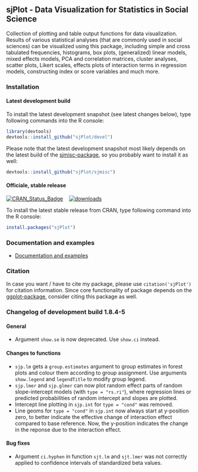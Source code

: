 sjPlot - Data Visualization for Statistics in Social Science
------------------------------------------------------------------------------
Collection of plotting and table output functions for data visualization. Results of various statistical analyses (that are commonly used in social sciences) can be visualized using this package, including simple and cross tabulated frequencies, histograms, box plots, (generalized) linear models, mixed effects models, PCA and correlation matrices, cluster analyses, scatter plots, Likert scales, effects plots of interaction terms in regression models, constructing index or score variables and much more.


### Installation

#### Latest development build

To install the latest development snapshot (see latest changes below), type following commands into the R console:

```r
library(devtools)
devtools::install_github("sjPlot/devel")
```

Please note that the latest development snapshot most likely depends on the latest build of the [sjmisc-package](https://github.com/sjPlot/sjmisc), so you probably want to install it as well:

```r
devtools::install_github("sjPlot/sjmisc")
```

#### Officiale, stable release
[![CRAN_Status_Badge](http://www.r-pkg.org/badges/version/sjPlot)](http://cran.r-project.org/package=sjPlot) 
&#160;&#160;
[![downloads](http://cranlogs.r-pkg.org/badges/sjPlot)](http://cranlogs.r-pkg.org/)

To install the latest stable release from CRAN, type following command into the R console:

```r
install.packages("sjPlot")
```

### Documentation and examples

- [Documentation and examples](http://www.strengejacke.de/sjPlot/)


### Citation

In case you want / have to cite my package, please use `citation('sjPlot')` for citation information. Since core functionality of package depends on the [ggplot-package](http://cran.r-project.org/package=ggplot2), consider citing this package as well.

### Changelog of development build 1.8.4-5

#### General
* Argument `show.se` is now deprecated. Use `show.ci` instead.

#### Changes to functions
* `sjp.lm` gets a `group.estimates` argument to group estimates in forest plots and colour them according to group assignment. Use arguments `show.legend` and `legendTitle` to modify group legend.
* `sjp.lmer` and `sjp.glmer` can now plot random effect parts of random slope-intercept models (with `type = "rs.ri"`), where regression lines or predicted probabilities of random intercept and slopes are plotted.
* Intercept line plotting in `sjp.int` for `type = "cond"` was removed.
* Line geoms for `type = "cond"` in `sjp.int` now always start at y-position zero, to better indicate the effective change of interaction effect compared to base reference. Now, the y-position indicates the change in the reponse due to the interaction effect.

#### Bug fixes
* Argument `ci.hyphen` in function `sjt.lm` and `sjt.lmer` was not correctly applied to confidence intervals of standardized beta values.
